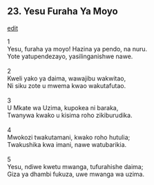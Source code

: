 ## 23. Yesu Furaha Ya Moyo
[edit](https://docs.google.com/document/d/1YFYQKPAkqGwDkDkQq1yax3ghgBIR%2DBVW/edit?mode=html)



1\
Yesu, furaha ya moyo! Hazina ya pendo, na nuru.\
Yote yatupendezayo, yasilinganishwe nawe.\
\
2\
Kweli yako ya daima, wawajibu wakwitao,\
Ni siku zote u mwema kwao wakutafutao.\
\
3\
U Mkate wa Uzima, kupokea ni baraka,\
Twanywa kwako u kisima roho zikiburudika.\
\
4\
Mwokozi twakutamani, kwako roho hutulia;\
Twakushika kwa imani, nawe watubarikia.\
\
5\
Yesu, ndiwe kwetu mwanga, tufurahishe daima;\
Giza ya dhambi fukuza, uwe mwanga wa uzima.
